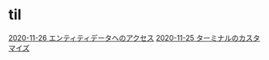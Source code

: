 # til
[2020-11-26 エンティティデータへのアクセス](CakePHP/access_entity_data.md)
[2020-11-25 ターミナルのカスタマイズ](Terminal/customize_terminal.md)
